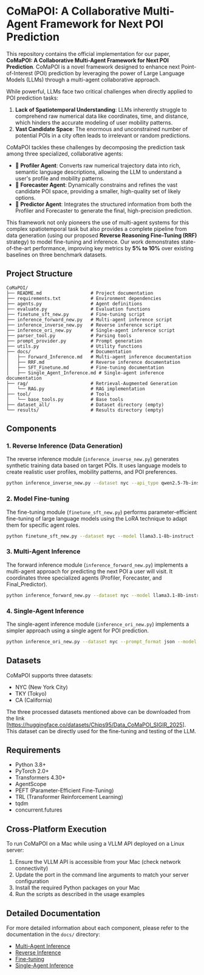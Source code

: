 # CoMaPOI: A Collaborative Multi-Agent Framework for Next POI Prediction

This repository contains the official implementation for our paper, **CoMaPOI: A Collaborative Multi-Agent Framework for Next POI Prediction**. CoMaPOI is a novel framework designed to enhance next Point-of-Interest (POI) prediction by leveraging the power of Large Language Models (LLMs) through a multi-agent collaborative approach.

While powerful, LLMs face two critical challenges when directly applied to POI prediction tasks:

1.  **Lack of Spatiotemporal Understanding**: LLMs inherently struggle to comprehend raw numerical data like coordinates, time, and distance, which hinders the accurate modeling of user mobility patterns.
2.  **Vast Candidate Space**: The enormous and unconstrained number of potential POIs in a city often leads to irrelevant or random predictions.

CoMaPOI tackles these challenges by decomposing the prediction task among three specialized, collaborative agents:

* 🤖 **Profiler Agent**: Converts raw numerical trajectory data into rich, semantic language descriptions, allowing the LLM to understand a user's profile and mobility patterns.
* 🎯 **Forecaster Agent**: Dynamically constrains and refines the vast candidate POI space, providing a smaller, high-quality set of likely options.
* 🧠 **Predictor Agent**: Integrates the structured information from both the Profiler and Forecaster to generate the final, high-precision prediction.

This framework not only pioneers the use of multi-agent systems for this complex spatiotemporal task but also provides a complete pipeline from data generation (using our proposed **Reverse Reasoning Fine-Tuning (RRF)** strategy) to model fine-tuning and inference. Our work demonstrates state-of-the-art performance, improving key metrics by **5% to 10%** over existing baselines on three benchmark datasets.

## Project Structure

```
CoMaPOI/
├── README.md                  # Project documentation
├── requirements.txt           # Environment dependencies
├── agents.py                  # Agent definitions
├── evaluate.py                # Evaluation functions
├── finetune_sft_new.py        # Fine-tuning script
├── inference_forward_new.py   # Multi-agent inference script
├── inference_inverse_new.py   # Reverse inference script
├── inference_ori_new.py       # Single-agent inference script
├── parser_tool.py             # Parsing tools
├── prompt_provider.py         # Prompt generation
├── utils.py                   # Utility functions
├── docs/                      # Documentation
│   ├── Forward_Inference.md   # Multi-agent inference documentation
│   ├── RRF.md                 # Reverse inference documentation
│   ├── SFT_Finetune.md        # Fine-tuning documentation
│   ├── Single_Agent_Inference.md # Single-agent inference documentation
├── rag/                       # Retrieval-Augmented Generation
│   └── RAG.py                 # RAG implementation
├── tool/                      # Tools
│   └── base_tools.py          # Base tools
├── dataset_all/               # Dataset directory (empty)
└── results/                   # Results directory (empty)
```

## Components

### 1. Reverse Inference (Data Generation)

The reverse inference module (`inference_inverse_new.py`) generates synthetic training data based on target POIs. It uses language models to create realistic user profiles, mobility patterns, and POI preferences.

```bash
python inference_inverse_new.py --dataset nyc --api_type qwen2.5-7b-instruct --batch_size 32
```

### 2. Model Fine-tuning

The fine-tuning module (`finetune_sft_new.py`) performs parameter-efficient fine-tuning of large language models using the LoRA technique to adapt them for specific agent roles.

```bash
python finetune_sft_new.py --dataset nyc --model llama3.1-8b-instruct --type merged --batch_size 16 --max_steps 200
```

### 3. Multi-Agent Inference

The forward inference module (`inference_forward_new.py`) implements a multi-agent approach for predicting the next POI a user will visit. It coordinates three specialized agents (Profiler, Forecaster, and Final_Predictor).

```bash
python inference_forward_new.py --dataset nyc --model llama3.1-8b-instruct --agent1_api agent1 --agent2_api agent2 --agent3_api agent3
```

### 4. Single-Agent Inference

The single-agent inference module (`inference_ori_new.py`) implements a simpler approach using a single agent for POI prediction.

```bash
python inference_ori_new.py --dataset nyc --prompt_format json --model llama3.1-8b-instruct --batch_size 16
```

## Datasets

CoMaPOI supports three datasets:
- NYC (New York City)
- TKY (Tokyo)
- CA (California)

The three processed datasets mentioned above can be downloaded from the link [https://huggingface.co/datasets/Chips95/Data_CoMaPOI_SIGIR_2025]. This dataset can be directly used for the fine-tuning and testing of the LLM.

## Requirements

- Python 3.8+
- PyTorch 2.0+
- Transformers 4.30+
- AgentScope
- PEFT (Parameter-Efficient Fine-Tuning)
- TRL (Transformer Reinforcement Learning)
- tqdm
- concurrent.futures

## Cross-Platform Execution

To run CoMaPOI on a Mac while using a VLLM API deployed on a Linux server:

1. Ensure the VLLM API is accessible from your Mac (check network connectivity)
2. Update the port in the command line arguments to match your server configuration
3. Install the required Python packages on your Mac
4. Run the scripts as described in the usage examples

## Detailed Documentation

For more detailed information about each component, please refer to the documentation in the `docs/` directory:

- [Multi-Agent Inference](docs/Forward_Inference.md)
- [Reverse Inference](docs/RRF.md)
- [Fine-tuning](docs/SFT_Finetune.md)
- [Single-Agent Inference](docs/Single_Agent_Inference.md)
